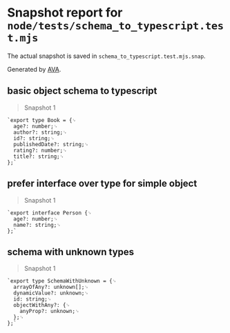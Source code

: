 # Snapshot report for `node/tests/schema_to_typescript.test.mjs`

The actual snapshot is saved in `schema_to_typescript.test.mjs.snap`.

Generated by [AVA](https://avajs.dev).

## basic object schema to typescript

> Snapshot 1

    `export type Book = {␊
      age?: number;␊
      author?: string;␊
      id?: string;␊
      publishedDate?: string;␊
      rating?: number;␊
      title?: string;␊
    };`

## prefer interface over type for simple object

> Snapshot 1

    `export interface Person {␊
      age?: number;␊
      name?: string;␊
    };`

## schema with unknown types

> Snapshot 1

    `export type SchemaWithUnknown = {␊
      arrayOfAny?: unknown[];␊
      dynamicValue?: unknown;␊
      id: string;␊
      objectWithAny?: {␊
        anyProp?: unknown;␊
      };␊
    };`
